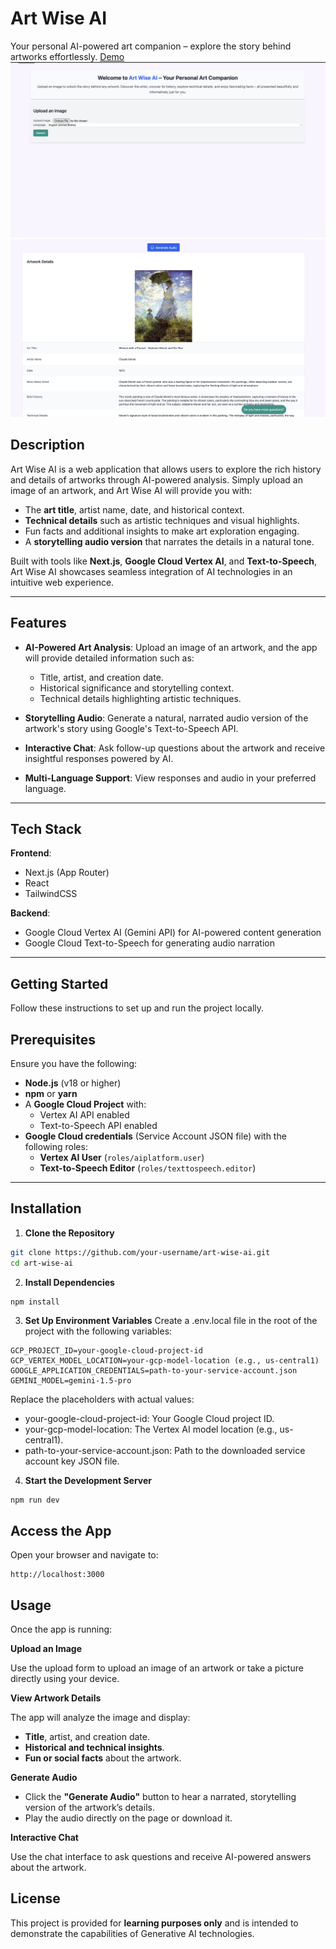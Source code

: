 # Art Wise AI

Your personal AI-powered art companion – explore the story behind artworks effortlessly.
[Demo](https://youtube.com/shorts/C7zNHCYIfvc)
[![Demo Preview 1](/public/assets/screenshot-1.png)](https://youtube.com/shorts/C7zNHCYIfvc)
[![Demo Preview 2](/public/assets/screenshot-2.png)](https://youtube.com/shorts/C7zNHCYIfvc)

## Description

Art Wise AI is a web application that allows users to explore the rich history and details of artworks through AI-powered analysis. Simply upload an image of an artwork, and Art Wise AI will provide you with:

- The **art title**, artist name, date, and historical context.
- **Technical details** such as artistic techniques and visual highlights.
- Fun facts and additional insights to make art exploration engaging.
- A **storytelling audio version** that narrates the details in a natural tone.

Built with tools like **Next.js**, **Google Cloud Vertex AI**, and **Text-to-Speech**, Art Wise AI showcases seamless integration of AI technologies in an intuitive web experience.

---

## Features

- **AI-Powered Art Analysis**: Upload an image of an artwork, and the app will provide detailed information such as:

  - Title, artist, and creation date.
  - Historical significance and storytelling context.
  - Technical details highlighting artistic techniques.

- **Storytelling Audio**: Generate a natural, narrated audio version of the artwork's story using Google's Text-to-Speech API.

- **Interactive Chat**: Ask follow-up questions about the artwork and receive insightful responses powered by AI.

- **Multi-Language Support**: View responses and audio in your preferred language.

---

## Tech Stack

**Frontend**:

- Next.js (App Router)
- React
- TailwindCSS

**Backend**:

- Google Cloud Vertex AI (Gemini API) for AI-powered content generation
- Google Cloud Text-to-Speech for generating audio narration

---

## Getting Started

Follow these instructions to set up and run the project locally.

## Prerequisites

Ensure you have the following:

- **Node.js** (v18 or higher)
- **npm** or **yarn**
- A **Google Cloud Project** with:
  - Vertex AI API enabled
  - Text-to-Speech API enabled
- **Google Cloud credentials** (Service Account JSON file) with the following roles:
  - **Vertex AI User** (`roles/aiplatform.user`)
  - **Text-to-Speech Editor** (`roles/texttospeech.editor`)

---

## Installation

1. **Clone the Repository**

```bash
git clone https://github.com/your-username/art-wise-ai.git
cd art-wise-ai
```

2. **Install Dependencies**

```bash
npm install
```

3. **Set Up Environment Variables**
   Create a .env.local file in the root of the project with the following variables:

```
GCP_PROJECT_ID=your-google-cloud-project-id
GCP_VERTEX_MODEL_LOCATION=your-gcp-model-location (e.g., us-central1)
GOOGLE_APPLICATION_CREDENTIALS=path-to-your-service-account.json
GEMINI_MODEL=gemini-1.5-pro
```

Replace the placeholders with actual values:

- your-google-cloud-project-id: Your Google Cloud project ID.
- your-gcp-model-location: The Vertex AI model location (e.g., us-central1).
- path-to-your-service-account.json: Path to the downloaded service account key JSON file.

4. **Start the Development Server**

```
npm run dev
```

## **Access the App**

Open your browser and navigate to:

```
http://localhost:3000
```

## Usage

Once the app is running:

**Upload an Image**

Use the upload form to upload an image of an artwork or take a picture directly using your device.

**View Artwork Details**

The app will analyze the image and display:

- **Title**, artist, and creation date.
- **Historical and technical insights**.
- **Fun or social facts** about the artwork.

**Generate Audio**

- Click the **"Generate Audio"** button to hear a narrated, storytelling version of the artwork’s details.
- Play the audio directly on the page or download it.

**Interactive Chat**

Use the chat interface to ask questions and receive AI-powered answers about the artwork.

## License

This project is provided for **learning purposes only** and is intended to demonstrate the capabilities of Generative AI technologies.
